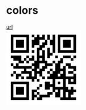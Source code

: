 # colors    
[url](https://activistsunited.github.io/colors/)    
![qr](https://raw.githubusercontent.com/ActivistsUnited/colors/master/qr.png)
